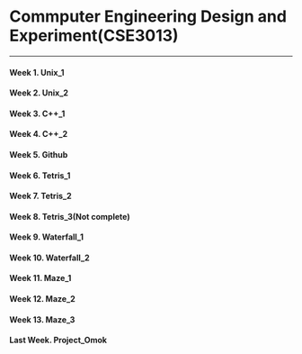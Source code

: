 # Commputer Engineering Design and Experiment(CSE3013)

***

#### Week 1. Unix_1  
#### Week 2. Unix_2  
#### Week 3. C++\_1  
#### Week 4. C++\_2  
#### Week 5. Github  
#### Week 6. Tetris_1  
#### Week 7. Tetris_2  
#### Week 8. Tetris_3(Not complete)  
#### Week 9. Waterfall_1  
#### Week 10. Waterfall_2  
#### Week 11. Maze_1  
#### Week 12. Maze_2  
#### Week 13. Maze_3  
#### Last Week. Project_Omok  
